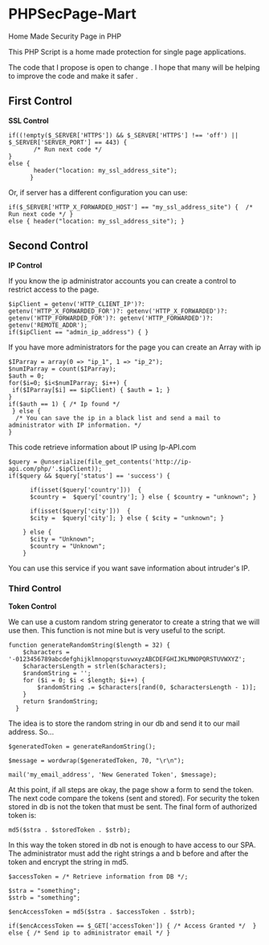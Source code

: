 # PHPSecPage-Mart
Home Made Security Page in PHP

This PHP Script is a home made protection for single page applications. 

The code that I propose is open to change . I hope that many will be helping to improve the code and make it safer .

<h2>First Control</h2>
<strong>SSL Control</strong>

```
if((!empty($_SERVER['HTTPS']) && $_SERVER['HTTPS'] !== 'off') || $_SERVER['SERVER_PORT'] == 443) {  
       /* Run next code */ 
} 
else { 
       header("location: my_ssl_address_site"); 
      } 
```
<p>Or, if server has a different configuration you can use:</p>

```
if($_SERVER['HTTP_X_FORWARDED_HOST'] == "my_ssl_address_site") {  /* Run next code */ } 
else { header("location: my_ssl_address_site"); } 
```

<h2>Second Control</h2>
<strong>IP Control</strong>
<p>If you know the ip administrator accounts you can create a control to restrict access to the page.</p>

```
$ipClient = getenv('HTTP_CLIENT_IP')?: getenv('HTTP_X_FORWARDED_FOR')?: getenv('HTTP_X_FORWARDED')?: getenv('HTTP_FORWARDED_FOR')?: getenv('HTTP_FORWARDED')?: getenv('REMOTE_ADDR'); 
if($ipClient == "admin_ip_address") { } 
```

<p>If you have more administrators for the page you can create an Array with ip</p>

```
$IParray = array(0 => "ip_1", 1 => "ip_2");
$numIParray = count($IParray);
$auth = 0;
for($i=0; $i<$numIParray; $i++) { 
 if($IParray[$i] == $ipClient) { $auth = 1; }
}
if($auth == 1) { /* Ip found */ 
 } else { 
  /* You can save the ip in a black list and send a mail to administrator with IP information. */
}
```
<p> This code retrieve information about IP using Ip-API.com</p>

```
$query = @unserialize(file_get_contents('http://ip-api.com/php/'.$ipClient));
if($query && $query['status'] == 'success') {
	  
	  if(isset($query['country']))  {
	  $country =  $query['country']; } else { $country = "unknown"; }
	  
	  if(isset($query['city']))  {
	  $city =  $query['city']; } else { $city = "unknown"; }
	  
	} else {
	  $city = "Unknown";
	  $country = "Unknown";
	}
```
<p> You can use this service if you want save information about intruder's IP. </p>

<h3>Third Control</h3>
<strong>Token Control</strong>

<p>We can use a custom random string generator to create a string that we will use then. This function is not mine but is very useful to the script.</p>

```
function generateRandomString($length = 32) {
    $characters = '-0123456789abcdefghijklmnopqrstuvwxyzABCDEFGHIJKLMNOPQRSTUVWXYZ';
    $charactersLength = strlen($characters);
    $randomString = '';
    for ($i = 0; $i < $length; $i++) {
        $randomString .= $characters[rand(0, $charactersLength - 1)];
    }
    return $randomString;
  }
```
<p>The idea is to store the random string in our db and send it to our mail address. So...</p>

```
$generatedToken = generateRandomString();

$message = wordwrap($generatedToken, 70, "\r\n");

mail('my_email_address', 'New Generated Token', $message);
```
<p>At this point, if all steps are okay, the page show a form to send the token. 
The next code compare the tokens (sent and stored). For security the token stored in db is not the token that must be sent. The final form of authorized token is: </p>

```
md5($stra . $storedToken . $strb);
```
<p>In this way the token stored in db not is enough to have access to our SPA. The administrator must add the right strings a and b before and after the token and encrypt the string in md5.</p>

```
$accessToken = /* Retrieve information from DB */;

$stra = "something";
$strb = "something";

$encAccessToken = md5($stra . $accessToken . $strb);

if($encAccessToken == $_GET['accessToken']) { /* Access Granted */  } else { /* Send ip to administrator email */ }
```
